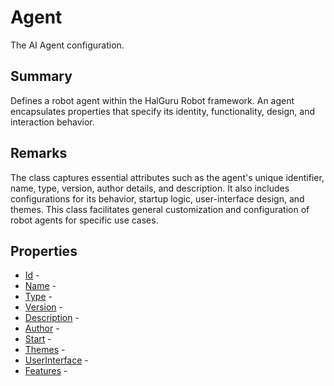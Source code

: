 # Agent

The AI Agent configuration.

## Summary

Defines a robot agent within the HalGuru Robot framework.
An agent encapsulates properties that specify its identity, functionality, design, and interaction behavior.

## Remarks

The class captures essential attributes such as the agent's unique identifier, name, type, version,
author details, and description. It also includes configurations for its behavior, startup logic, user-interface design, and themes.
This class facilitates general customization and configuration of robot agents for specific use cases.

## Properties

* [Id](Agent.Id.md) - 
* [Name](Agent.Name.md) - 
* [Type](Agent.Type.md) - 
* [Version](Agent.Version.md) - 
* [Description](Agent.Description.md) - 
* [Author](Agent.Author.md) - 
* [Start](Agent.Start.md) - 
* [Themes](Agent.Themes.md) - 
* [UserInterface](Agent.UserInterface.md) - 
* [Features](Agent.Features.md) - 
